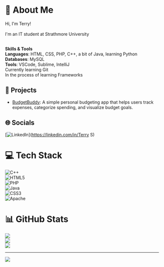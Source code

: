 # 💫 About Me
Hi, I'm Terry!<br><br> I'm an IT student at Strathmore University<br><br> 

**Skills & Tools**  
**Languages**: HTML, CSS, PHP, C++, a bit of Java, learning Python  
**Databases**: MySQL  
**Tools**: VSCode, Sublime, IntelliJ  
Currently learning Git  
In the process of learning Frameworks  

## 📁 Projects  
- [BudgetBuddy](https://github.com/terry-sharon/BudgetBuddy): A simple personal budgeting app that helps users track expenses, categorize spending, and visualize budget goals. 

## 🌐 Socials  
[![LinkedIn](https://img.shields.io/badge/LinkedIn-%230077B5.svg?logo=linkedin&logoColor=white)](https://linkedin.com/in/Terry S) 

# 💻 Tech Stack  
![C++](https://img.shields.io/badge/c++-%2300599C.svg?style=for-the-badge&logo=c%2B%2B&logoColor=white)  
![HTML5](https://img.shields.io/badge/html5-%23E34F26.svg?style=for-the-badge&logo=html5&logoColor=white)  
![PHP](https://img.shields.io/badge/php-%23777BB4.svg?style=for-the-badge&logo=php&logoColor=white)  
![Java](https://img.shields.io/badge/java-%23ED8B00.svg?style=for-the-badge&logo=openjdk&logoColor=white)  
![CSS3](https://img.shields.io/badge/css3-%231572B6.svg?style=for-the-badge&logo=css3&logoColor=white)  
![Apache](https://img.shields.io/badge/apache-%23D42029.svg?style=for-the-badge&logo=apache&logoColor=white)

# 📊 GitHub Stats  
![](https://github-readme-stats.vercel.app/api?username=terry-sharon&theme=dark&hide_border=false&include_all_commits=false&count_private=false)<br/>
![](https://github-readme-streak-stats.herokuapp.com/?user=terry-sharon&theme=dark&hide_border=false)<br/>
![](https://github-readme-stats.vercel.app/api/top-langs/?username=terry-sharon&theme=dark&hide_border=false&include_all_commits=false&count_private=false&layout=compact)

---
[![](https://visitcount.itsvg.in/api?id=terry-sharon&icon=4&color=9)](https://visitcount.itsvg.in)
